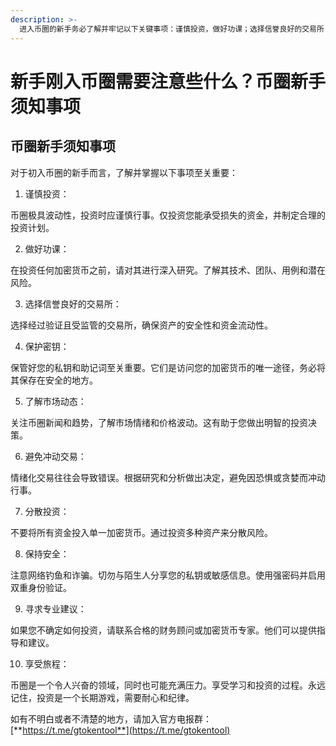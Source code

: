 ```yaml
---
description: >-
  进入币圈的新手务必了解并牢记以下关键事项：谨慎投资，做好功课；选择信誉良好的交易所；妥善保管私钥；关注市场动态，避免冲动交易；分散投资，确保安全；寻求专业建议；享受币圈探索之旅，保持耐心和纪律。
---
```


# 新手刚入币圈需要注意些什么？币圈新手须知事项

## 币圈新手须知事项

对于初入币圈的新手而言，了解并掌握以下事项至关重要：

1. 谨慎投资：

币圈极具波动性，投资时应谨慎行事。仅投资您能承受损失的资金，并制定合理的投资计划。

2. 做好功课：

在投资任何加密货币之前，请对其进行深入研究。了解其技术、团队、用例和潜在风险。

3. 选择信誉良好的交易所：

选择经过验证且受监管的交易所，确保资产的安全性和资金流动性。

4. 保护密钥：

保管好您的私钥和助记词至关重要。它们是访问您的加密货币的唯一途径，务必将其保存在安全的地方。

5. 了解市场动态：

关注币圈新闻和趋势，了解市场情绪和价格波动。这有助于您做出明智的投资决策。

6. 避免冲动交易：

情绪化交易往往会导致错误。根据研究和分析做出决定，避免因恐惧或贪婪而冲动行事。

7. 分散投资：

不要将所有资金投入单一加密货币。通过投资多种资产来分散风险。

8. 保持安全：

注意网络钓鱼和诈骗。切勿与陌生人分享您的私钥或敏感信息。使用强密码并启用双重身份验证。

9. 寻求专业建议：

如果您不确定如何投资，请联系合格的财务顾问或加密货币专家。他们可以提供指导和建议。

10. 享受旅程：

币圈是一个令人兴奋的领域，同时也可能充满压力。享受学习和投资的过程。永远记住，投资是一个长期游戏，需要耐心和纪律。

如有不明白或者不清楚的地方，请加入官方电报群：[**https://t.me/gtokentool**](https://t.me/gtokentool)
